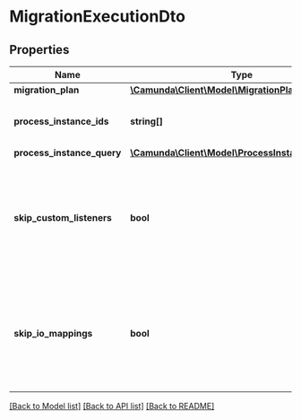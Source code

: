 # MigrationExecutionDto

## Properties
Name | Type | Description | Notes
------------ | ------------- | ------------- | -------------
**migration_plan** | [**\Camunda\Client\Model\MigrationPlanDto**](MigrationPlanDto.md) |  | [optional] 
**process_instance_ids** | **string[]** | A list of process instance ids to migrate. | [optional] 
**process_instance_query** | [**\Camunda\Client\Model\ProcessInstanceQueryDto**](ProcessInstanceQueryDto.md) |  | [optional] 
**skip_custom_listeners** | **bool** | A boolean value to control whether execution listeners should be invoked during migration. | [optional] 
**skip_io_mappings** | **bool** | A boolean value to control whether input/output mappings should be executed during migration. | [optional] 

[[Back to Model list]](../../README.md#documentation-for-models) [[Back to API list]](../../README.md#documentation-for-api-endpoints) [[Back to README]](../../README.md)

